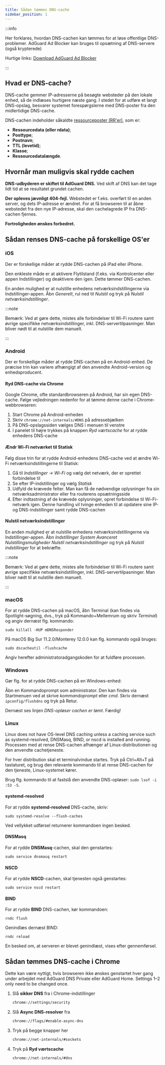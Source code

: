 ```yaml
---
title: Sådan tømmes DNS-cache
sidebar_position: 1
---
```


:::info

Her forklares, hvordan DNS-cachen kan tømmes for at løse offentlige DNS-problemer. AdGuard Ad Blocker kan bruges til opsætning af DNS-servere (også krypterede)

Hurtige links: [Download AdGuard Ad Blocker](https://agrd.io/download-kb-adblock)

:::

## Hvad er DNS-cache?

DNS-cache gemmer IP-adresserne på besøgte websteder på den lokale enhed, så de indlæses hurtigere næste gang. I stedet for at udføre et langt DNS-opslag, besvarer systemet forespørgslerne med DNS-poster fra den midlertidige DNS-cache.

DNS-cachen indeholder såkaldte [ressourceposter (RR'er)](https://en.wikipedia.org/wiki/Domain_Name_System#Resource_records), som er:

- **Ressourcedata (eller rdata)**;
- **Posttype**;
- **Postnavn**;
- **TTL (levetid)**;
- **Klasse**;
- **Ressourcedatalængde**.

## Hvornår man muligvis skal rydde cachen

**DNS-udbyderen er skiftet til AdGuard DNS.** Ved skift af DNS kan det tage lidt tid at se resultatet grundet cachen.

**Der opleves jævnligt 404-fejl.** Webstedet er f.eks. overført til en anden server, og dets IP-adresse er ændret. For at få browseren til at åbne webstedet fra den nye IP-adresse, skal den cachelagrede IP fra DNS-cachen fjernes.

**Fortroligheden ønskes forbedret.**

## Sådan renses DNS-cache på forskellige OS'er

### iOS

Der er forskellige måder at rydde DNS-cachen på iPad eller iPhone.

Den enkleste måde er at aktivere Flytilstand (f.eks. via Kontrolcenter eller appen Indstillinger) og deaktivere den igen. Dette tømmer DNS-cachen.

En anden mulighed er at nulstille enhedens netværksindstillingerne via Indstillinger-appen. Åbn *Generelt*, rul ned til *Nulstil* og tryk på *Nulstil netværksindstillinger*.

:::note

Bemærk: Ved at gøre dette, mistes alle forbindelser til Wi-Fi routere samt øvrige specifikke netværksindstillinger, inkl. DNS-servertilpasninger. Man bliver nødt til at nulstille dem manuelt.

:::

### Android

Der er forskellige måder at rydde DNS-cachen på en Android-enhed. De præcise trin kan variere afhængigt af den anvendte Android-version og enhedsproducent.

#### Ryd DNS-cache via Chrome

Google Chrome, ofte standardbrowseren på Android, har sin egen DNS-cache. Følge vejledningen nedenfor for at tømme denne cache i Chrome-webbrowseren:

1. Start Chrome på Android-enheden
1. Skriv `chrome://net-internals/#DNS` på adressebjælken
1. På DNS-opslagssiden vælges DNS i menuen til venstre
1. I panelet til højre trykkes på knappen *Ryd værtscache* for at rydde enhedens DNS-cache

#### Ændr Wi-Fi netværket til Statisk

Følg disse trin for at rydde Android-enhedens DNS-cache ved at ændre Wi-Fi netværksindstillingerne til Statisk:

1. Gå til *Indstillinger → Wi-Fi* og vælg det netværk, der er oprettet forbindelse til
1. Se efter IP-indstillinger og vælg *Statisk*
1. Udfyld de krævede felter. Man kan få de nødvendige oplysninger fra sin netværksadministrator eller fra routerens opsætningsside
1. Efter indtastning af de krævede oplysninger, opret forbindelse til Wi-Fi-netværk igen. Denne handling vil tvinge enheden til at opdatere sine IP- og DNS-indstillinger samt rydde DNS-cachen

#### Nulstil netværksindstillinger

En anden mulighed er at nulstille enhedens netværksindstillingerne via Indstillinger-appen. Åbn *Indstillinger System Avanceret Nulstillingsmuligheder Nulstil netværksindstillinger* og tryk på *Nulstil indstillinger* for at bekræfte.

:::note

Bemærk: Ved at gøre dette, mistes alle forbindelser til Wi-Fi routere samt øvrige specifikke netværksindstillinger, inkl. DNS-servertilpasninger. Man bliver nødt til at nulstille dem manuelt.

:::

### macOS

For at rydde DNS-cachen på macOS, åbn Terminal (kan findes via Spotlight-søgning, dvs., tryk på Kommando+Mellemrum og skriv *Terminal*) og angiv dernæst flg. kommando:

`sudo killall -HUP mDNSResponder`

På macOS Big Sur 11.2.0/Monterey 12.0.0 kan flg. kommando også bruges:

`sudo dscacheutil -flushcache`

Angiv herefter administratoradgangskoden for at fuldføre processen.

### Windows

Gør flg. for at rydde DNS-cachen på en Windows-enhed:

Åbn en Kommandoprompt som administrator. Den kan findes via Startmenuen ved at skrive *kommandoprompt* eller *cmd*. Skriv dernæst `ipconfig/flushdns` og tryk på Retur.

Dernæst ses linjen *DNS-opløser cachen er tømt*. Færdig!

### Linux

Linux does not have OS-level DNS caching unless a caching service such as systemd-resolved, DNSMasq, BIND, or nscd is installed and running. Processen med at rense DNS-cachen afhænger af Linux-distributionen og den anvendte cachetjeneste.

For hver distribution skal et terminalvindue startes. Tryk på Ctrl+Alt+T på tastaturet, og brug den relevante kommando til at rense DNS-cachen for den tjeneste, Linux-systemet kører.

Brug flg. kommando til at fastslå den anvendte DNS-opløser: `sudo lsof -i :53 -S`.

#### systemd-resolved

For at rydde **systemd-resolved** DNS-cache, skriv:

`sudo systemd-resolve --flush-caches`

Ved vellykket udførsel returnerer kommandoen ingen besked.

#### DNSMasq

For at rydde **DNSMasq**-cachen, skal den genstartes:

`sudo service dnsmasq restart`

#### NSCD

For at rydde **NSCD**-cachen, skal tjenesten også genstartes:

`sudo service nscd restart`

#### BIND

For at rydde **BIND** DNS-cachen, kør kommandoen:

`rndc flush`

Genindlæs dernæst BIND:

`rndc reload`

En besked om, at serveren er blevet genindlæst, vises efter gennemførsel.

## Sådan tømmes DNS-cache i Chrome

Dette kan være nyttigt, hvis browseren ikke ønskes genstartet hver gang under arbejdet med AdGuard DNS Private eller AdGuard Home. Settings 1–2 only need to be changed once.

1. Slå **sikker DNS** fra i Chrome-indstillinger

    ```bash
    chrome://settings/security
    ```

1. Slå **Async DNS-resolver** fra

    ```bash
    chrome://flags/#enable-async-dns
    ```

1. Tryk på begge knapper her

    ```bash
    chrome://net-internals/#sockets
    ```

1. Tryk på **Ryd værtscache**

    ```bash
    chrome://net-internals/#dns
    ```

